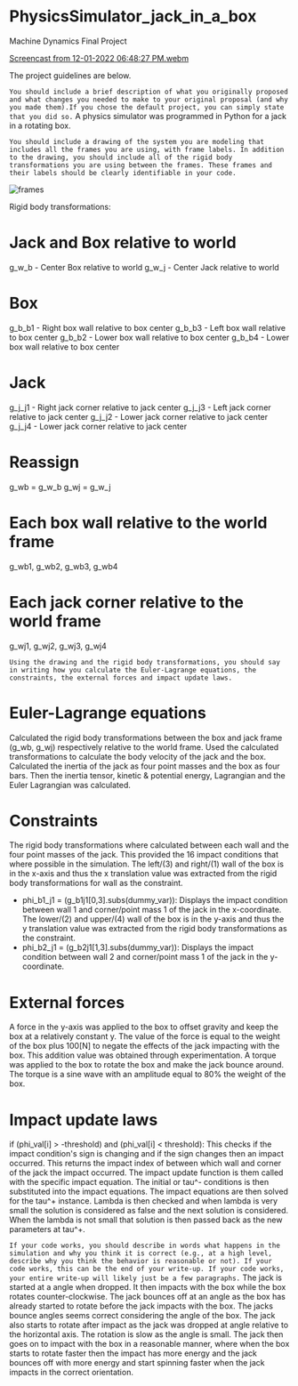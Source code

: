# PhysicsSimulator_jack_in_a_box
Machine Dynamics Final Project

[Screencast from 12-01-2022 06:48:27 PM.webm](https://user-images.githubusercontent.com/60977336/205214226-b14207b7-afa2-44e5-856c-bc6335cf23ab.webm)

The project guidelines are below.

`You should include a brief description of what you originally proposed and what changes you needed to make to your original proposal (and why you made them).If you chose the default project, you can simply state that you did so.`
A physics simulator was programmed in Python for a jack in a rotating box.

`You should include a drawing of the system you are modeling that includes all the frames you are using, with frame labels. In addition to the drawing, you should include all of the rigid body transformations you are using between the frames. These frames and their labels should be clearly identifiable in your code.`

![frames](https://user-images.githubusercontent.com/60977336/205214428-5d44d9da-ca58-4e47-ba6a-1420a1509ee1.jpg)

Rigid body transformations:
# Jack and Box relative to world
g_w_b - Center Box relative to world
g_w_j - Center Jack relative to world
# Box
g_b_b1 - Right box wall relative to box center
g_b_b3 - Left box wall relative to box center
g_b_b2 - Lower box wall relative to box center
g_b_b4 - Lower box wall relative to box center
# Jack
g_j_j1 - Right jack corner relative to jack center
g_j_j3 - Left jack corner relative to jack center
g_j_j2 - Lower jack corner relative to jack center
g_j_j4 - Lower jack corner relative to jack center
# Reassign
g_wb = g_w_b
g_wj = g_w_j
# Each box wall relative to the world frame
g_wb1, g_wb2, g_wb3, g_wb4
# Each jack corner relative to the world frame
g_wj1, g_wj2, g_wj3, g_wj4


`Using the drawing and the rigid body transformations, you should say in writing how you calculate the Euler-Lagrange equations, the constraints, the external forces and impact update laws.`
# Euler-Lagrange equations
Calculated the rigid body transformations between the box and jack frame (g_wb, g_wj) respectively relative to the world frame.
Used the calculated transformations to calculate the body velocity of the jack and the box.
Calculated the inertia of the jack as four point masses and the box as four bars.
Then the inertia tensor, kinetic & potential energy, Lagrangian and the Euler Lagrangian was calculated.

# Constraints
The rigid body transformations where calculated between each wall and the four point masses of the jack.
This provided the 16 impact conditions that where possible in the simulation. The left/(3) and right/(1) wall of
the box is in the x-axis and thus the x translation value was extracted from the rigid body transformations
for wall as the constraint.
- phi_b1_j1 = (g_b1j1[0,3].subs(dummy_var)): Displays the impact condition between wall 1 and corner/point
mass 1 of the jack in the x-coordinate.
The lower/(2) and upper/(4) wall of the box is in the y-axis and thus the y 
translation value was extracted from the rigid body transformations as the constraint.
- phi_b2_j1 = (g_b2j1[1,3].subs(dummy_var)): Displays the impact condition between wall 2 and corner/point
mass 1 of the jack in the y-coordinate.

# External forces
A force in the y-axis was applied to the box to offset gravity and keep the box at a relatively constant y.
The value of the force is equal to the weight of the box plus 100[N] to negate the effects of the jack 
impacting with the box. This addition value was obtained through experimentation.
A torque was applied to the box to rotate the box and make the jack bounce around. The torque is a sine wave
with an amplitude equal to 80% the weight of the box.

# Impact update laws
if (phi_val[i] > -threshold) and (phi_val[i] < threshold): This checks if the impact condition's sign is changing
and if the sign changes then an impact occurred. This returns the impact index of between which wall and corner of
the jack the impact occurred. The impact update function is them called with the specific impact equation. The
initial or tau^- conditions is then substituted into the impact equations. The impact equations are then solved for
the tau^+ instance. Lambda is then checked and when lambda is very small the solution is considered as false and the
next solution is considered. When the lambda is not small that solution is then passed back as the new parameters at
tau^+.

`If your code works, you should describe in words what happens in the simulation and why you think it is correct (e.g., at a high level, describe why you think the behavior is reasonable or not). If your code works, this can be the end of your write-up. If your code works, your entire write-up will likely just be a few paragraphs.`
The jack is started at a angle when dropped. It then impacts with the box while the box rotates counter-clockwise.
The jack bounces off at an angle as the box has already started to rotate before the jack impacts with the box.
The jacks bounce angles seems correct considering the angle of the box. The jack also starts to rotate after impact
as the jack was dropped at angle relative to the horizontal axis. The rotation is slow as the angle is small. The 
jack then goes on to impact with the box in a reasonable manner, where when the box starts to rotate faster then the
impact has more energy and the jack bounces off with more energy and start spinning faster when the jack impacts in the
correct orientation.



